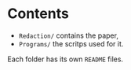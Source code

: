 # Contents

- `Redaction/` contains the paper,
- `Programs/` the scritps used for it. 

Each folder has its own `README` files.